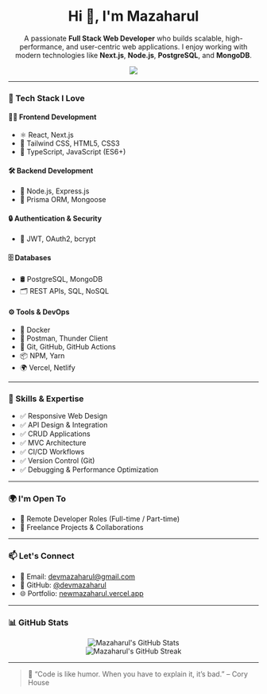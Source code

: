 <h1 align="center">Hi 👋, I'm Mazaharul</h1>
<p align="center">
  A passionate <strong>Full Stack Web Developer</strong> who builds scalable, high-performance, and user-centric web applications. I enjoy working with modern technologies like <strong>Next.js</strong>, <strong>Node.js</strong>, <strong>PostgreSQL</strong>, and <strong>MongoDB</strong>.
</p>

<p align="center">
  <a href="https://github.com/devmazaharul">
    <img src="https://img.shields.io/github/followers/devmazaharul?label=Follow&style=social" />
  </a>
</p>

---

### 🚀 Tech Stack I Love

#### 👨‍💻 Frontend Development
- ⚛️ React, Next.js
- 🎨 Tailwind CSS, HTML5, CSS3
- 🧠 TypeScript, JavaScript (ES6+)

#### 🛠 Backend Development
- 🧠 Node.js, Express.js
- 🔌 Prisma ORM, Mongoose

#### 🔒 Authentication & Security
- 🔐 JWT, OAuth2, bcrypt

#### 🗄️ Databases
- 🛢 PostgreSQL, MongoDB
- 🗂 REST APIs, SQL, NoSQL

#### ⚙️ Tools & DevOps
- 🐳 Docker
- 🧪 Postman, Thunder Client
- 🔧 Git, GitHub, GitHub Actions
- 📦 NPM, Yarn
- 🌍 Vercel, Netlify

---

### 🧠 Skills & Expertise

- ✅ Responsive Web Design
- ✅ API Design & Integration
- ✅ CRUD Applications
- ✅ MVC Architecture
- ✅ CI/CD Workflows
- ✅ Version Control (Git)
- ✅ Debugging & Performance Optimization

---

### 🌍 I'm Open To

- 💼 Remote Developer Roles (Full-time / Part-time)
- 🤝 Freelance Projects & Collaborations

---

### 📫 Let's Connect

- 📧 Email: [devmazaharul@gmail.com](mailto:devmazaharul@gmail.com)
- 🐙 GitHub: [@devmazaharul](https://github.com/devmazaharul)
- 🌐 Portfolio: [newmazaharul.vercel.app](https://newmazaharul.vercel.app)

---

### 📊 GitHub Stats

<p align="center">
  <img src="https://github-readme-stats.vercel.app/api?username=devmazaharul&show_icons=true&theme=radical" alt="Mazaharul's GitHub Stats" />
  <br />
  <img src="https://github-readme-streak-stats.herokuapp.com/?user=devmazaharul&theme=radical" alt="Mazaharul's GitHub Streak" />
</p>

---

> 🧠 “Code is like humor. When you have to explain it, it’s bad.” – Cory House

